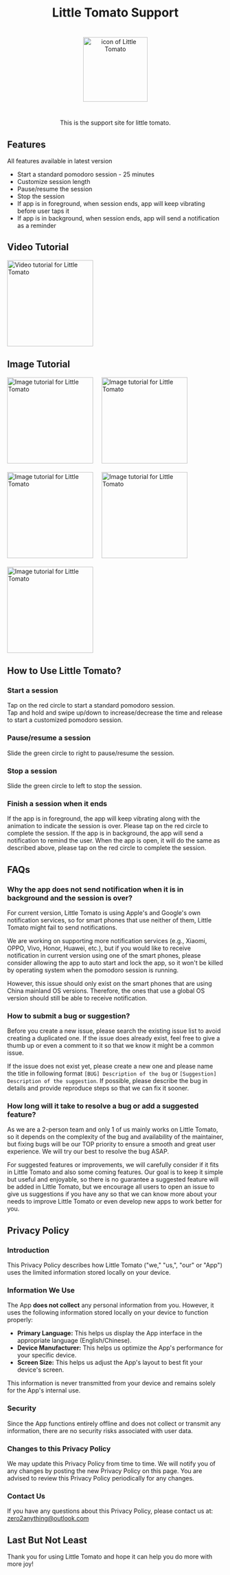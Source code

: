 <div align="center">
<h1>Little Tomato Support</h1>
<img src="./assets/icon.webp" alt="icon of Little Tomato" width="150" style="display: block; margin: 40px auto" />

This is the support site for little tomato.

</div>

## Features

All features available in latest version

- Start a standard pomodoro session - 25 minutes
- Customize session length
- Pause/resume the session
- Stop the session
- If app is in foreground, when session ends, app will keep vibrating before user taps it
- If app is in background, when session ends, app will send a notification as a reminder

## Video Tutorial

<img src="./assets/video-tutorial.gif" alt="Video tutorial for Little Tomato" width="200px" />

## Image Tutorial

<div style="display: flex; gap: 20px; flex-wrap: wrap">
<img src="./assets/start.webp" alt="Image tutorial for Little Tomato" width="200px" />
<img src="./assets/adjust.webp" alt="Image tutorial for Little Tomato" width="200px" />
<img src="./assets/pause.webp" alt="Image tutorial for Little Tomato" width="200px" />
<img src="./assets/stop.webp" alt="Image tutorial for Little Tomato" width="200px" />
<img src="./assets/vibration.webp" alt="Image tutorial for Little Tomato" width="200px" />
</div>

## How to Use Little Tomato?

### Start a session

Tap on the red circle to start a standard pomodoro session.  
Tap and hold and swipe up/down to increase/decrease the time and release to start a customized pomodoro session.

### Pause/resume a session

Slide the green circle to right to pause/resume the session.

### Stop a session

Slide the green circle to left to stop the session.

### Finish a session when it ends

If the app is in foreground, the app will keep vibrating along with the animation to indicate the session is over. Please tap on the red circle to complete the session.
If the app is in background, the app will send a notification to remind the user. When the app is open, it will do the same as described above, please tap on the red circle to complete the session.

## FAQs

### Why the app does not send notification when it is in background and the session is over?

For current version, Little Tomato is using Apple's and Google's own notification services, so for smart phones that use neither of them, Little Tomato might fail to send notifications.

We are working on supporting more notification services (e.g., Xiaomi, OPPO, Vivo, Honor, Huawei, etc.), but if you would like to receive notification in current version using one of the smart phones, please consider allowing the app to auto start and lock the app, so it won't be killed by operating system when the pomodoro session is running.

However, this issue should only exist on the smart phones that are using China mainland OS versions. Therefore, the ones that use a global OS version should still be able to receive notification.

### How to submit a bug or suggestion?

Before you create a new issue, please search the existing issue list to avoid creating a duplicated one. If the issue does already exist, feel free to give a thumb up or even a comment to it so that we know it might be a common issue.

If the issue does not exist yet, please create a new one and please name the title in following format `[BUG] Description of the bug` or `[Suggestion] Description of the suggestion`. If possible, please describe the bug in details and provide reproduce steps so that we can fix it sooner.

### How long will it take to resolve a bug or add a suggested feature?

As we are a 2-person team and only 1 of us mainly works on Little Tomato, so it depends on the complexity of the bug and availability of the maintainer, but fixing bugs will be our TOP priority to ensure a smooth and great user experience. We will try our best to resolve the bug ASAP.

For suggested features or improvements, we will carefully consider if it fits in Little Tomato and also some coming features. Our goal is to keep it simple but useful and enjoyable, so there is no guarantee a suggested feature will be added in Little Tomato, but we encourage all users to open an issue to give us suggestions if you have any so that we can know more about your needs to improve Little Tomato or even develop new apps to work better for you.

## Privacy Policy

### Introduction

This Privacy Policy describes how Little Tomato ("we," "us,", "our" or "App") uses the limited information stored locally on your device.

### Information We Use

The App **does not collect** any personal information from you. However, it uses the following information stored locally on your device to function properly:

- **Primary Language:** This helps us display the App interface in the appropriate language (English/Chinese).
- **Device Manufacturer:** This helps us optimize the App's performance for your specific device.
- **Screen Size:** This helps us adjust the App's layout to best fit your device's screen.

This information is never transmitted from your device and remains solely for the App's internal use.

### Security

Since the App functions entirely offline and does not collect or transmit any information, there are no security risks associated with user data.

### Changes to this Privacy Policy

We may update this Privacy Policy from time to time. We will notify you of any changes by posting the new Privacy Policy on this page. You are advised to review this Privacy Policy periodically for any changes.

### Contact Us

If you have any questions about this Privacy Policy, please contact us at: zero2anything@outlook.com

## Last But Not Least

Thank you for using Little Tomato and hope it can help you do more with more joy!

